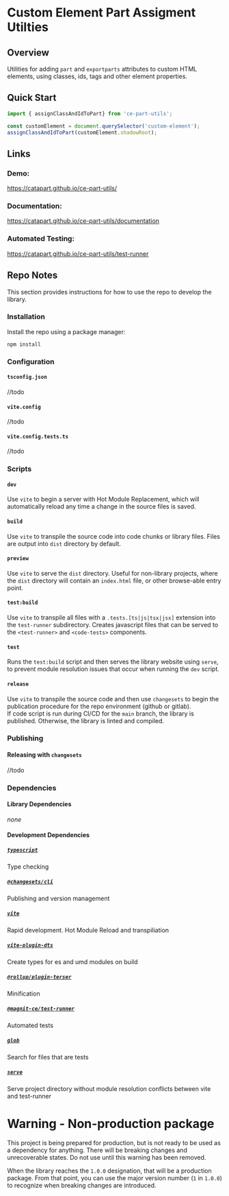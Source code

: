 # Custom Element Part Assigment Utilties

## Overview
Utilities for adding `part` and `exportparts` attributes to custom HTML elements, using classes, ids, tags and other element properties.


## Quick Start
```js
import { assignClassAndIdToPart} from 'ce-part-utils';

const customElement = document.querySelector('custom-element');
assignClassAndIdToPart(customElement.shadowRoot);
```

## Links
### Demo:
https://catapart.github.io/ce-part-utils/
### Documentation:
https://catapart.github.io/ce-part-utils/documentation
### Automated Testing:
https://catapart.github.io/ce-part-utils/test-runner

## Repo Notes
This section provides instructions for how to use the repo to develop the library.

### Installation
Install the repo using a package manager:
```npm
npm install
```

### Configuration
#### `tsconfig.json`
//todo
#### `vite.config`
//todo
#### `vite.config.tests.ts`
//todo

### Scripts
#### `dev`
Use `vite` to begin a server with Hot Module Replacement, which will automatically reload any time a change in the source files is saved.
#### `build`
Use `vite` to transpile the source code into code chunks or library files. Files are output into `dist` directory by default.
#### `preview`
Use `vite` to serve the `dist` directory. Useful for non-library projects, where the `dist` directory will contain an `index.html` file, or other browse-able entry point.
#### `test:build`
Use `vite` to transpile all files with a `.tests.[ts|js|tsx|jsx]` extension into the `test-runner` subdirectory. Creates javascript files that can be served to the `<test-runner>` and `<code-tests>` components.
#### `test`
Runs the `test:build` script and then serves the library website using `serve`, to prevent module resolution issues that occur when running the `dev` script.
#### `release`
Use `vite` to transpile the source code and then use `changesets` to begin the publication procedure for the repo environment (github or gitlab).  
If code script is run during CI/CD for the `main` branch, the library is published. Otherwise, the library is linted and compiled.

### Publishing
#### Releasing with `changesets`
//todo

### Dependencies
#### Library Dependencies
*none*
#### Development Dependencies
##### [`typescript`](https://www.typescriptlang.org/)
Type checking
##### [`@changesets/cli`](https://github.com/changesets/changesets)
Publishing and version management
##### [`vite`](https://vite.dev/)
Rapid development. Hot Module Reload and transpiliation
##### [`vite-plugin-dts`](https://www.npmjs.com/package/vite-plugin-dts)
Create types for es and umd modules on build
##### [`@rollup/plugin-terser`](https://www.npmjs.com/package/@rollup/plugin-terser)
Minification
##### [`@magnit-ce/test-runner`](https://github.com/catapart/magnitce-test-runner)
Automated tests
##### [`glob`](https://www.npmjs.com/package/glob)
Search for files that are tests
##### [`serve`](https://www.npmjs.com/package/serve)
Serve project directory without module resolution conflicts between vite and test-runner

# Warning - Non-production package
This project is being prepared for production, but is not ready to be used as a dependency for anything. There will be breaking changes and unrecoverable states. Do not use until this warning has been removed.

When the library reaches the `1.0.0` designation, that will be a production package. From that point, you can use the major version number (`1` in `1.0.0`) to recognize when breaking changes are introduced.